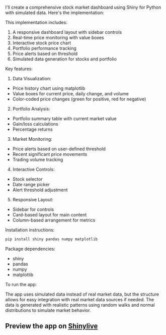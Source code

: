 I'll create a comprehensive stock market dashboard using Shiny for Python with simulated data. Here's the implementation:



This implementation includes:

1. A responsive dashboard layout with sidebar controls
2. Real-time price monitoring with value boxes
3. Interactive stock price chart
4. Portfolio performance tracking
5. Price alerts based on threshold
6. Simulated data generation for stocks and portfolio

Key features:

1. Data Visualization:
- Price history chart using matplotlib
- Value boxes for current price, daily change, and volume
- Color-coded price changes (green for positive, red for negative)

2. Portfolio Analysis:
- Portfolio summary table with current market value
- Gain/loss calculations
- Percentage returns

3. Market Monitoring:
- Price alerts based on user-defined threshold
- Recent significant price movements
- Trading volume tracking

4. Interactive Controls:
- Stock selector
- Date range picker
- Alert threshold adjustment

5. Responsive Layout:
- Sidebar for controls
- Card-based layout for main content
- Column-based arrangement for metrics

Installation instructions:
```bash
pip install shiny pandas numpy matplotlib
```

Package dependencies:
- shiny
- pandas
- numpy
- matplotlib

To run the app:


The app uses simulated data instead of real market data, but the structure allows for easy integration with real market data sources if needed. The data is generated with realistic patterns using random walks and normal distributions to simulate market behavior.
## Preview the app on [Shinylive](https://shinylive.io/py/app/#h=0&code=NobwRAdghgtgpmAXAAjFADugdOgnmAGlQGMB7CAFzkqVQEsZ1SAnC5AEyioobgB0IDJq2QQAro1zIoAZ1HoBQlm3RQInObOTp2ixsuQwu6ADakKJugCMcuU+elzTFAQDNmpGMhkALOhCklEQBBTCJmOChiHgA3OHDqdjhmIjE6AQEAYmQAcWpkrjhvWFMizgooASTXZABzfOZCgH0ZClJiAGsm8qgACgBKRAFkEfksRvVPLBk4OHZegBYAJn7h0db2jrkAXmRgAHJg4IAFABl9on2cgHlrnPPLgFkAZQAxABUL5EPHgC0AOS++0eAFF3sF9gBdNYjcpwHbadhYOFNCb1XqJbZwnjwZGFHFwLAQUgAdwGRHQyTopHYMm2AEYAAyMojuOAAR22+wAIvtVhBRsgYRwuFBkLtgNCBaNXCxvG1Osh-PLNjIhtLBSMrLI4E10Mw6MQirsINgJuwpmJBLLmDBekyWcgHYz+ZrRvrDfDxchtTM9QajcgANRjc1Tc0QXomai9OEyfr9LDECQyCQDYWCmKkEwSY2htQWmDjAv+Cj25kVojOyveOgALzg22jkbjCYzox6WDgAA8qOpeqB2279nD9ig4QQh5r9jJcDArNmxyrOpONW7RvsPUal0Zu70t-Enf1V+vp1mc-Al+eT6eN8QfGp6kvGSNsgB1OgmEw+orEKAmZMTEKdhkCAqhmCnABfZAbRFKgKQDQ9zyVAU6zodBY0KGQEM9bDkHPXN+khV1RmFdgal2HQsG5UVXkaeBMIqEjYVcA570fOAoW9cisFqDwxHQKxcF6Gc5wXEw+QOA8oRwaImnYiB0X6ZAAConWZYUIgoMRmAFciMggbI8ggAoqG0ZRZUsUg4MqdQ4BqeoTMaKg9Qs7NqQGdVBS0nSBSomiKjo2A4F6EAp1E+dFxQA4jjOIEbjuB5vheD4gWCP5ASeMEIUhG9h18KAIhkJdTWLSYi3NUtyyrZkiBketGwAVmPcKyFaJpfToYqUFKsMiytOgbTtB0atq2sG22ZrhUg-ksmQABVABJZBuXs-w6B4cgBAwdAmjSb00hwKB6iaVwczoeZhUO1QTJMJoeAsEK+DAZ4FQ6ZBHkKjo4DYGjfAXQrdDAFq10OoDcFIMQKBaC64G1ZheinQ76qSeHEbXU9Dp8BZEbAABhcgKA8EwZGekHb1GQ7-HQKGWjgaNonRim3WejZOjphmXEIKdT2e556bgaJkFezZnry5mRmAZ7YtOMWhTABL7jl56UveZWwHSgF1dBcFnqlCXyeZqnTVplE0SejHmees2OLFnn12egKigAJVt7nLYp1pCooLF8V4PEqF6JZGSWABmKsq0NiWRkxbF-bhLA2k4YTmNvKPb2NmnofEeAAyZ6ORme-9kmhigfCKnxsyB8WJee45EOQYJoxEd5y-hSuTBA3oAFJVndguRhif8xCamvmZgfwGTHind22YP7ZGdPTxJC6y7nxrGSnJfSI95AwagCHabIC8ICaElGgwhe97oLAh5zXUFz3K-BWevGdIiShkHrz07d3zGb8hhQLO90exlmesmZgH9oYHjJtPW8vhSR-hmNsQ6FRagyCwHQXoxAgIyBkE0bYz1XBQAALQyHciBYhJCLRfkKmQugtQIBy1aLgaMhCwCykoPQhsKAlgRBgAAblgc-UYZc4DwHYR6IwzBcC-wNnAwUh074jw6qQJ+f8HZgBop+KQeMHyKX4P3Aeh1AHAKoL2XGB55L6PqMIjRboEEkiQY2VBx0MFYJwbIfB7CqHkMsJQ0h7FWAkMsCZZhFBWGNiIYTbhcBeH8KEcDBR64xESOev4WUcjmbbzdEo4eD81H5wLs9d4jR2D+FqMgAAatmXMWSC4mKhmY0BuMCLwDsQPbwlcnE6hQTfNB7jsG4O8UQ0hfiLowUCQ+YJ8NwmRJ8TE+qPDkB8PEYknJt5UlRLAKmYgRo8H1LTnAjZSMb5-mYJdex18kyAyaD4SISQEZ1wbgACS6m0GRHSjYAKabTewYCwBWP+V8t0Jzd770PtDY+EhT7nwwEUjOZzAYIolodc57A7kPOSLjY4bkrLCwkNI2RSSREjEaUA2mFQrDRksXi6k90oDUsMRswULLKZIouSi75NyLmYqgI83Gn1mDfTYE3EupMSVXMUT8ilpdGU0qLs3Cg+CqXRhBUcre4sQazTsjUGYzA4gI2plDIgpiTXeHhPVcggxhTZEWoIHg-4Go2WFGzLoPRvQRCiLEQkVT8m9EcqZXUbruiigGKnYQFBLLUk9ZEaIdA4hYD9ffANDRmiRujaQcNwphQAAEvXxsTX+ACZF7IwU-OBOYoaKieSnORb0IbOz1DLKnQUs5Irfl2Maig0w3oc0Fi2qcXtWDVrzHHXE47CRkHnP4EK3aA66nNgMYAjJcpwR+vHP2uIJ4QETrwbNu9Eiju4luwkk6kyeCsLO3o86bYGOXfSNd57z07r3QxNsu8pw+V0hwViV9YysQiuJLi2xdjtvEspAAZP+8iBxRyQmQAAPjAxUEdcIoMwcA-B5AAAeXYR70NTilHmj+jzE6gNLTUCBUD-SelrbvD1uxXAVuSFWno6Zd6DVAjGHoylEPIEZF5Zm36BSuGegAEhAJ2T87RgAkMfVJRCUJEBYCWK4SCz0v0-V8vLf4AB6YImmmFrnzYkZI5HeyUe0IhaxHF6OnkY+WkwlaMXsdbaMLjzZGJQD4wJoTFMFL1BPRUTBZhiByYU-sQLnF9bM2PnKXYz0+KzCYWAJUVGbFFGQwJ5A9MZjywiEDK+InrkvPeI8U4vQxNgBwzIG68p5lRezCwFAIB4vMEgvsRDbXMuICDKp9T3ccN6bq2oRDZMtPaR-c9fThmwAGUFKZuyzALMuDXNUfCtT33+c1I55jznWOubDe5kYnmeOil84J4r2mf3Vak6KULsn5OQgOG0mLiACBYEZOpozp4SszYM0ZkjZmVvAvW2WoFZgW07cFHtljhXq19BO+W2oRAoDdm9M4aYYgrD-JkFVhhSzGz2iWEQAAbB+3mu90c4Ch95uDhQoREB6Ipz0TPQKzpXuwNeKwpw05mKXDaNK7vzpDTMTmAxoLf0DG8jYnzgZ8+7NMH6TRuxASsPTXGTsJvU6VwLporDGWa+eZ6ZAvRxN92RzTviF1eilJHsjqc2RnbmEKMgbsJD0ddVAkbkmME5Qa4oOBZAXrOBXssBEqcWPeyGi2L0DwFRNoQG2AsKau8sc8FqD4aG4NAEcap39m7omGELdGEtsjqr+Dg5qBm9ypAGVMvs+uSNmO6WkF4j9fP65HONoe82rvLNd5GR+j7qgrRrO4SnGBeE0DEIIk7GF4ATb+KCWEkBxc-QGdUBkhdbsu4BixbdNP9qB4ETH9n7hYABxwOLkuNJSEh-NRO4+skILK8y7mVYJmrTqZnOY6RLnOiJGkQOfrRvsqasnuvhJMjkVGIM5gcNIiKk0MojFrGr-hQNftMvCFxGpLAfAZuEpo-t5PCHARgfsLUFAP4E0GYHgiBiHiQfgYgSrigVxCQmbngWQQVEVDgfQegWxKQO1J1MVMRD-qQQcBQVQTQfgugNEHQfHgwWQRIafFIVxHpuwQoZgYVNgQhrgRoU1oIbIF1FCAmKpOpJvJ+rvCVhwVflAUCFwdgZcEwdDCwZcEodQQIcVK4ZQcoR4XqLIQ-uMJDP2LzsZotqRuZpXlZsXKwCqvKiFDagxqKA2n2k2p3sjmXBXFXN6POtEaXG3Agp3APk-kPsgK8PDv7swLWIwoNIaGoCoA3NFqTNTkqvPqKMAIyvjizlFplsYUhrsBke3FXJCBengEUYKLkQiBMdMMoMgfkvjiOIzmjjIEaOoBUtsK8P+DMImPcvyr0GngXuuBMQcLkXQVMTtCYMJFfEBPOJwO7igHdvsHwGIOwAAByhy6DPHsChxQD7Dpbu5sQ9EIb8Yvh5ZFCPHPFvEfHsBfFWD7DQQgDdjX5iSLiQiQStYdG9CIndEcTGEqb0iDbIDRaHKnhe50j0hbxTiTY6ZHFb6cSXAnEP4GQ7TeihAYQ7R7R0B1TJCGr9BgCQREDgDQDwC0BgARDshpD8LUDKqJy9iEAkCExSkikCBGBAJQ6WBWACA5x4ACA3QaA6lqmyIQAzCMosDGa+D+C4Bc7NpNFXx8mQhAA)
